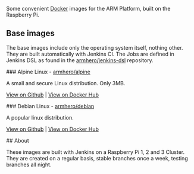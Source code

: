 Some convenient [Docker](http://docker.com) images for the ARM Platform, built on the Raspberry Pi.

## Base images

The base images include only the operating system itself, nothing other. They are built automatically with Jenkins CI. The Jobs are defined in Jenkins DSL as found in the [armhero/jenkins-dsl](https://github.com/armhero/jenkins-dsl) repository.


### Alpine Linux - [armhero/alpine](https://github.com/armhero/alpine)

A small and secure Linux distribution. Only 3MB.

[View on Github](https://github.com/armhero/alpine) | [View on Docker Hub](https://hub.docker.com/r/armhero/alpine/)

### Debian Linux - [armhero/debian](https://github.com/armhero/alpine)

A popular linux distribution.

[View on Github](https://github.com/armhero/debian) | [View on Docker Hub](https://hub.docker.com/r/armhero/debian/)

## About

These images are built with Jenkins on a Raspberry Pi 1, 2 and 3 Cluster. They are created on a regular basis, stable branches once a week, testing branches all night.
